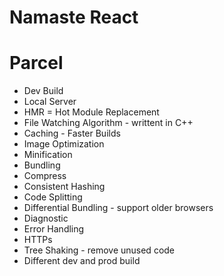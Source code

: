 # Namaste React

# Parcel
 - Dev Build
 - Local Server
 - HMR = Hot Module Replacement
 - File Watching Algorithm - writtent in C++
 - Caching - Faster Builds
 - Image Optimization
 - Minification
 - Bundling
 - Compress
 - Consistent Hashing
 - Code Splitting
 - Differential Bundling - support older browsers
 - Diagnostic
 - Error Handling
 - HTTPs
 - Tree Shaking - remove unused code
 - Different dev and prod build 